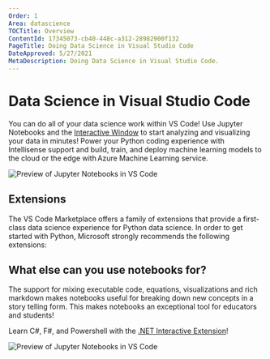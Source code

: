 ```yaml
---
Order: 1
Area: datascience
TOCTitle: Overview
ContentId: 17345073-cb40-448c-a312-28982900f132
PageTitle: Doing Data Science in Visual Studio Code
DateApproved: 5/27/2021
MetaDescription: Doing Data Science in Visual Studio Code.
---
```


# Data Science in Visual Studio Code

You can do all of your data science work within VS Code! Use Jupyter Notebooks and the [Interactive Window](/docs/python/jupyter-support-py.md) to start analyzing and visualizing your data in minutes! Power your Python coding experience with Intellisense support and build, train, and deploy machine learning models to the cloud or the edge with Azure Machine Learning service.

![Preview of Jupyter Notebooks in VS Code](images/overview/jupyter-notebook-preview.png)

## Extensions

The VS Code Marketplace offers a family of extensions that provide a first-class data science experience for Python data science. In order to get started with Python, Microsoft strongly recommends the following extensions:

<div class="marketplace-extensions-datascience-python"></div>

## What else can you use notebooks for?

The support for mixing executable code, equations, visualizations and rich markdown makes notebooks useful for breaking down new concepts in a story telling form. This makes notebooks an exceptional tool for educators and students!

Learn C#, F#, and Powershell with the [.NET Interactive Extension](https://marketplace.visualstudio.com/items?itemName=ms-dotnettools.dotnet-interactive-vscode)!

![Preview of Jupyter Notebooks in VS Code](images/overview/dotnet-interactive.png)
